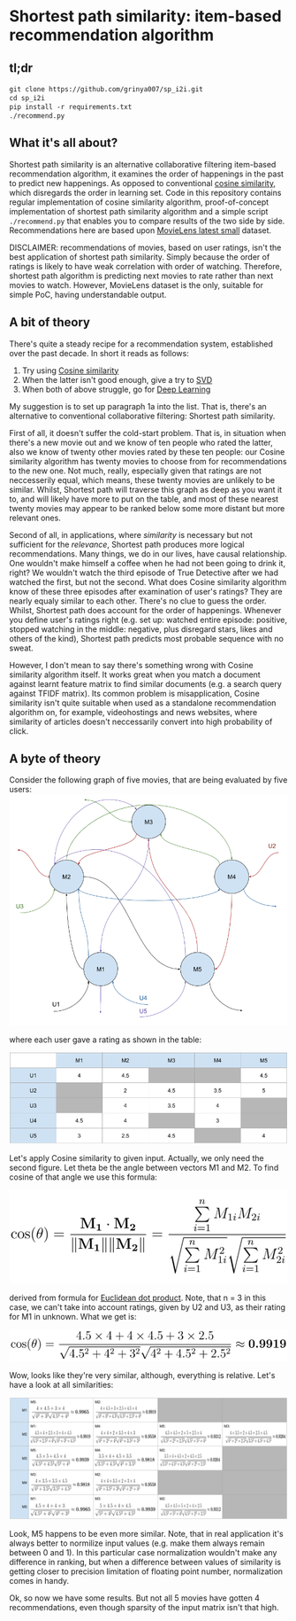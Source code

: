 # Shortest path similarity: item-based recommendation algorithm
## tl;dr
```
git clone https://github.com/grinya007/sp_i2i.git
cd sp_i2i
pip install -r requirements.txt
./recommend.py
```
## What it's all about?
Shortest path similarity is an alternative collaborative filtering item-based recommendation algorithm, it examines the order of happenings in the past to predict new happenings. As opposed to conventional [cosine similarity](https://en.wikipedia.org/wiki/Cosine_similarity), which disregards the order in learning set. Code in this repository contains regular implementation of cosine similarity algorithm, proof-of-concept implementation of shortest path similarity algorithm and a simple script ```./recommend.py``` that enables you to compare results of the two side by side. Recommendations here are based upon [MovieLens latest small](http://files.grouplens.org/datasets/movielens/ml-latest-small-README.html) dataset.

DISCLAIMER: recommendations of movies, based on user ratings, isn't the best application of shortest path similarity. Simply because the order of ratings is likely to have weak correlation with order of watching. Therefore, shortest path algorithm is predicting next movies to rate rather than next movies to watch. However, MovieLens dataset is the only, suitable for simple PoC, having understandable output.

## A bit of theory
There's quite a steady recipe for a recommendation system, established over the past decade. In short it reads as follows:
1. Try using [Cosine similarity](https://en.wikipedia.org/wiki/Cosine_similarity)
2. When the latter isn't good enough, give a try to [SVD](https://en.wikipedia.org/wiki/Singular_value_decomposition)
3. When both of above struggle, go for [Deep Learning](https://en.wikipedia.org/wiki/Deep_learning)

My suggestion is to set up paragraph 1a into the list. That is, there's an alternative to conventional collaborative filtering: Shortest path similarity.

First of all, it doesn't suffer the cold-start problem. That is, in situation when there's a new movie out and we know of ten people who rated the latter, also we know of twenty other movies rated by these ten people: our Cosine similarity algorithm has twenty movies to choose from for recommendations to the new one. Not much, really, especially given that ratings are not neccesserily equal, which means, these twenty movies are unlikely to be similar. Whilst, Shortest path will traverse this graph as deep as you want it to, and will likely have more to put on the table, and most of these nearest twenty movies may appear to be ranked below some more distant but more relevant ones.

Second of all, in applications, where _similarity_ is necessary but not sufficient for the _relevance_, Shortest path produces more logical recommendations. Many things, we do in our lives, have causal relationship. One wouldn't make himself a coffee when he had not been going to drink it, right? We wouldn't watch the third episode of True Detective after we had watched the first, but not the second. What does Cosine similarity algorithm know of these three episodes after examination of user's ratings? They are nearly equaly similar to each other. There's no clue to guess the order. Whilst, Shortest path does account for the order of happenings. Whenever you define user's ratings right (e.g. set up: watched entire episode: positive, stopped watching in the middle: negative, plus disregard stars, likes and others of the kind), Shortest path predicts most probable sequence with no sweat.

However, I don't mean to say there's something wrong with Cosine similarity algorithm itself. It works great when you match a document against learnt feature matrix to find similar documents (e.g. a search query against TFIDF matrix). Its common problem is misapplication, Cosine similarity isn't quite suitable when used as a standalone recommendation algorithm on, for example, videohostings and news websites, where similarity of articles doesn't neccessarily convert into high probability of click.

## A byte of theory
Consider the following graph of five movies, that are being evaluated by five users:
![Graph of five movies rated by five users](/img/5u5m_graph.png)

where each user gave a rating as shown in the table:

![Ratings table](/img/5u5m_table.png)

Let's apply Cosine similarity to given input. Actually, we only need the second figure. Let theta be the angle between vectors M1 and M2. To find cosine of that angle we use this formula:

![Cosine similarity formula](/img/cosine_i2i_formula_1.png)

derived from formula for [Euclidean dot product](https://en.wikipedia.org/wiki/Euclidean_vector#Dot_product). Note, that n = 3 in this case, we can't take into account ratings, given by U2 and U3, as their rating for M1 in unknown. What we get is:

![M1 to M2 similarity](/img/cosine_i2i_formula_m1_m2_1.png)

Wow, looks like they're very similar, although, everything is relative. Let's have a look at all similarities:

![Cosine similarity recommendations](/img/cosine_i2i_recs.png)

Look, M5 happens to be even more similar. Note, that in real application it's always better to normilize input values (e.g. make them always remain between 0 and 1). In this particular case normalization wouldn't make any difference in ranking, but when a difference between values of similarity is getting closer to precision limitation of floating point number, normalization comes in handy.

Ok, so now we have some results. But not all 5 movies have gotten 4 recommendations, even though sparsity of the input matrix isn't that high.

